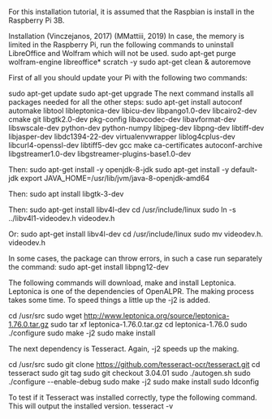 For this installation tutorial, it is assumed that the Raspbian is install in the Raspberry Pi 3B.

Installation (Vinczejanos, 2017) (MMattiii, 2019)
In case, the memory is limited in the Raspberry Pi, run the following commands to uninstall LibreOffice and Wolfram which will not be used.
sudo apt-get purge wolfram-engine libreoffice* scratch -y
sudo apt-get clean & autoremove

First of all you should update your Pi with the following two commands:

sudo apt-get update
sudo apt-get upgrade
The next command installs all packages needed for all the other steps:
sudo apt-get install autoconf automake libtool libleptonica-dev libicu-dev libpango1.0-dev libcairo2-dev cmake git libgtk2.0-dev pkg-config libavcodec-dev libavformat-dev libswscale-dev python-dev python-numpy libjpeg-dev libpng-dev libtiff-dev libjasper-dev libdc1394-22-dev virtualenvwrapper liblog4cplus-dev libcurl4-openssl-dev libtiff5-dev gcc make ca-certificates autoconf-archive libgstreamer1.0-dev libgstreamer-plugins-base1.0-dev

Then:
sudo apt-get install -y openjdk-8-jdk
sudo apt-get install -y default-jdk
export JAVA_HOME=/usr/lib/jvm/java-8-openjdk-amd64

Then:
sudo apt install libgtk-3-dev

Then:
sudo apt-get install libv4l-dev
cd /usr/include/linux
sudo ln -s ../libv4l1-videodev.h videodev.h

Or:
sudo apt-get install libv4l-dev
cd /usr/include/linux
sudo mv videodev.h. videodev.h

In some cases, the package can throw errors, in such a case run separately the command:
sudo apt-get install libpng12-dev

The following commands will download, make and install Leptonica. Leptonica is one of the dependencies of OpenALPR.
The making process takes some time. To speed things a little up the -j2 is added.

cd /usr/src
sudo wget http://www.leptonica.org/source/leptonica-1.76.0.tar.gz
sudo tar xf leptonica-1.76.0.tar.gz
cd leptonica-1.76.0
sudo ./configure
sudo make -j2
sudo make install

The next dependency is Tesseract. Again, -j2 speeds up the making.

cd /usr/src
sudo git clone https://github.com/tesseract-ocr/tesseract.git
cd tesseract
sudo git tag
sudo git checkout 3.04.01
sudo ./autogen.sh
sudo ./configure --enable-debug
sudo make -j2
sudo make install
sudo ldconfig

To test if it Tesseract was installed correctly, type the following command. This will output the installed version.
tesseract -v
